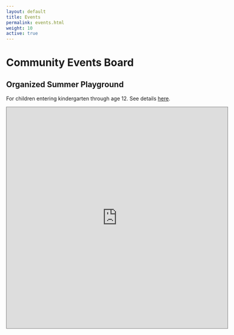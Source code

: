 ```yaml
---
layout: default
title: Events
permalink: events.html
weight: 10
active: true
---
```


<script>
  mixpanel.track("Events Page");
</script>

# Community Events Board

## Organized Summer Playground
For children entering kindergarten through age 12.
See details [here](./files/Playground_Ad.pdf).

<div>
	<iframe src="https://calendar.google.com/calendar/embed?showTabs=0&amp;showCalendars=0&amp;showTz=0&amp;mode=AGENDA&amp;height=600&amp;wkst=1&amp;bgcolor=%23FFFFFF&amp;src=richlandborough%40gmail.com&amp;color=%231B887A&amp;ctz=America%2FNew_York" style="border:solid 1px #777" width="600" height="600" frameborder="0" scrolling="no"></iframe>
</div>
